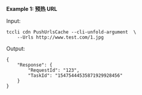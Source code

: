 **Example 1: 预热 URL**



Input: 

```
tccli cdn PushUrlsCache --cli-unfold-argument  \
    --Urls http://www.test.com/1.jpg
```

Output: 
```
{
    "Response": {
        "RequestId": "123",
        "TaskId": "15475444535871929928456"
    }
}
```


